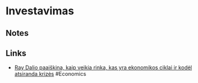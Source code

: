 # Investavimas

## Notes

## Links

* [Ray Dalio paaiškina, kaip veikia rinka, kas yra ekonomikos ciklai ir kodėl atsiranda krizės](https://youtu.be/PHe0bXAIuk0) \#Economics

